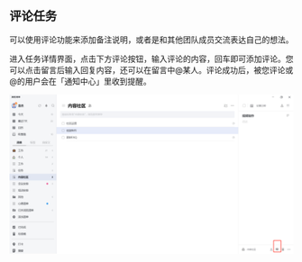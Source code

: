 ## 评论任务

可以使用评论功能来添加备注说明，或者是和其他团队成员交流表达自己的想法。

进入任务详情界面，点击下方评论按钮，输入评论的内容，回车即可添加评论。您可以点击留言后输入回复内容，还可以在留言中@某人。评论成功后，被您评论或@的用户会在「通知中心」里收到提醒。

![images35](../../images/windows/40.png)
